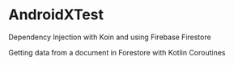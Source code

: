 # AndroidXTest
Dependency Injection with Koin and using Firebase Firestore

Getting data from a document in Forestore with Kotlin Coroutines
